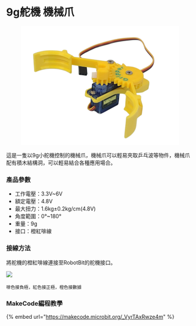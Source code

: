 # 9g舵機 機械爪

<figure><img src="../.gitbook/assets/gripper1.png" alt=""><figcaption></figcaption></figure>

這是一隻以9g小舵機控制的機械爪，機械爪可以輕易夾取乒乓波等物件，機械爪配有積木結構洞，可以輕易結合各種應用場合。

### 產品參數

* 工作電壓：3.3V\~6V
* 額定電壓：4.8V
* 最大扭力：1.6kg±0.2kg/cm(4.8V)
* 角度範圍：0°\~180°
* 重量：9g
* 接口：橙紅啡線

### 接線方法

將舵機的橙紅啡線連接至RobotBit的舵機接口。

![](https://kittenbothk.readthedocs.io/en/latest/_images/9gservo_con.png)

```
啡色接負極，紅色接正極，橙色接數據
```

### MakeCode編程教學

{% embed url="https://makecode.microbit.org/_VyrTAxRwze4m" %}

